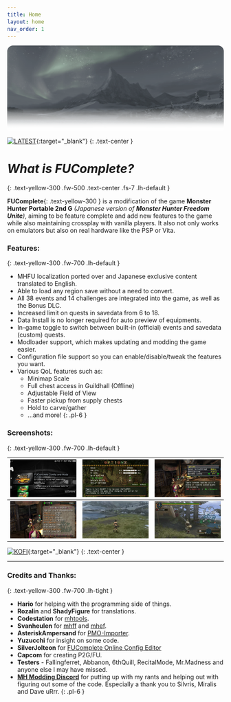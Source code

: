 ```yaml
---
title: Home
layout: home
nav_order: 1
---
```

![PatchLogo](/assets/images/landing_head.png)

[![LATEST](https://img.shields.io/github/v/release/FUComplete/Patch?style=for-the-badge&logo=github&logoColor=ffffff&label=Download%20Latest&labelColor=d09006&color=e7af06)](https://github.com/FUComplete/Patch/releases/latest){:target="_blank"}
{: .text-center }

# *What is FUComplete?*
{: .text-yellow-300 .fw-500 .text-center .fs-7 .lh-default }

**FUComplete**{: .text-yellow-300 } is a modification of the game **Monster Hunter Portable 2nd G** *(Japanese version of **Monster Hunter Freedom Unite**)*, aiming to be feature complete and add new features to the game while also maintaining crossplay with vanilla players. It also not only works on emulators but also on real hardware like the PSP or Vita.

### Features:
{: .text-yellow-300 .fw-700 .lh-default }

* MHFU localization ported over and Japanese exclusive content translated to English.
* Able to load any region save without a need to convert.
* All 38 events and 14 challenges are integrated into the game, as well as the Bonus DLC.
* Increased limit on quests in savedata from 6 to 18.
* Data Install is no longer required for auto preview of equipments.
* In-game toggle to switch between built-in (official) events and savedata (custom) quests.
* Modloader support, which makes updating and modding the game easier.
* Configuration file support so you can enable/disable/tweak the features you want.
* Various QoL features such as:
  - Minimap Scale
  - Full chest access in Guildhall (Offline)
  - Adjustable Field of View
  - Faster pickup from supply chests
  - Hold to carve/gather
  - ...and more!
{: .pl-6 }

### Screenshots:
{: .text-yellow-300 .fw-700 .lh-default }

| <a href="/assets/images/mod_savedata.png" target="_blank"><img src="/assets/images/mod_savedata.png"></a> | <a href="/assets/images/options_menu.png" target="_blank"><img src="/assets/images/options_menu.png"></a> | <a href="/assets/images/quest_toggle.png" target="_blank"><img src="/assets/images/quest_toggle.png"></a> |
|:---:|:---:|:---:|
| <a href="/assets/images/jdlc_quest.png" target="_blank"><img src="/assets/images/jdlc_quest.png"></a> | <a href="/assets/images/FoV.webp" target="_blank"><img src="/assets/images/FoV-smaller.webp"></a> | <a href="/assets/images/Minimap.webp" target="_blank"><img src="/assets/images/Minimap-smaller.webp"></a> |

[![KOFI](https://img.shields.io/badge/Support%20me%20on%20Ko--Fi-FF5E5B?style=for-the-badge&logo=kofi&logoColor=ffffff)](https://ko-fi.com/incognitoman){:target="_blank"}
{: .text-center }

---

### Credits and Thanks:
{: .text-yellow-300 .fw-700 .lh-tight }
* **Hario** for helping with the programming side of things.
* **Rozalin** and **ShadyFigure** for translations.
* **Codestation** for [mhtools](https://github.com/codestation/mhtools).
* **Svanheulen** for [mhff](https://github.com/svanheulen/mhff) and [mhef](https://github.com/svanheulen/mhef).
* **AsteriskAmpersand** for [PMO-Importer](https://github.com/AsteriskAmpersand/PMO-Importer).
* **Yuzucchi** for insight on some code.
* **SilverJolteon** for [FUComplete Online Config Editor](https://fucomplete.github.io/assets/config_editor.html)
* **Capcom** for creating P2G/FU.
* **Testers** - Fallingferret, Abbanon, 6thQuill, RecitalMode, Mr.Madness and anyone else I may have missed.
* **[MH Modding Discord](https://discord.gg/gJwMdhK)** for putting up with my rants and helping out with figuring out some of the code. Especially a thank you to Silvris, Miralis and Dave uRrr.
{: .pl-6 }